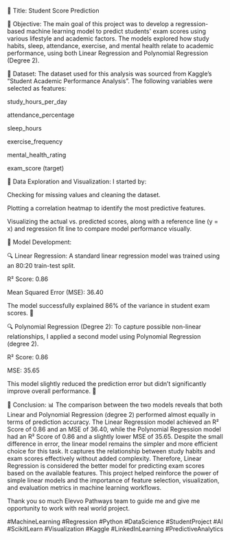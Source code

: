 📌 Title: Student Score Prediction

📌 Objective:
The main goal of this project was to develop a regression-based machine learning model to predict students' exam scores using various lifestyle and academic factors.
The models explored how study habits, sleep, attendance, exercise, and mental health relate to academic performance, using both Linear Regression and Polynomial Regression (Degree 2).

📂 Dataset:
The dataset used for this analysis was sourced from Kaggle’s “Student Academic Performance Analysis”.
The following variables were selected as features:

study_hours_per_day

attendance_percentage

sleep_hours

exercise_frequency

mental_health_rating

exam_score (target)

🧹 Data Exploration and Visualization:
I started by:

Checking for missing values and cleaning the dataset.

Plotting a correlation heatmap to identify the most predictive features.

Visualizing the actual vs. predicted scores, along with a reference line (y = x) and regression fit line to compare model performance visually.

🤖 Model Development:

🔍 Linear Regression:
A standard linear regression model was trained using an 80:20 train-test split.

R² Score: 0.86

Mean Squared Error (MSE): 36.40

The model successfully explained 86% of the variance in student exam scores. 💪

🔍 Polynomial Regression (Degree 2):
To capture possible non-linear relationships, I applied a second model using Polynomial Regression (degree 2).

R² Score: 0.86

MSE: 35.65

This model slightly reduced the prediction error but didn’t significantly improve overall performance. 🔁

🧠 Conclusion:
📊 The comparison between the two models reveals that both Linear and Polynomial Regression (degree 2) performed almost equally in terms of prediction accuracy. The Linear Regression model achieved an R² Score of 0.86 and an MSE of 36.40, while the Polynomial Regression model had an R² Score of 0.86 and a slightly lower MSE of 35.65.
Despite the small difference in error, the linear model remains the simpler and more efficient choice for this task. It captures the relationship between study habits and exam scores effectively without added complexity. Therefore, Linear Regression is considered the better model for predicting exam scores based on the available features.
This project helped reinforce the power of simple linear models and the importance of feature selection, visualization, and evaluation metrics in machine learning workflows.



Thank you so much Elevvo Pathways team to guide me and give me opportunity to work with real world project.

#MachineLearning #Regression #Python #DataScience #StudentProject #AI #ScikitLearn #Visualization #Kaggle #LinkedInLearning #PredictiveAnalytics
